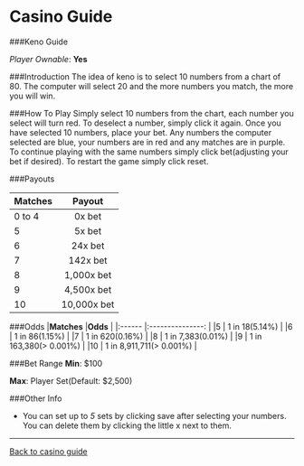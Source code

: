 # Casino Guide

###Keno Guide

*Player Ownable*: **Yes**

###Introduction
The idea of keno is to select 10 numbers from a chart of 80. The computer will select
20 and the more numbers you match, the more you will win.

###How To Play
Simply select 10 numbers from the chart, each number you select
will turn red. To deselect a number, simply click it again. Once you have selected 10
numbers, place your bet. Any numbers the computer selected are blue, your numbers are
in red and any matches are in purple. To continue playing with the same numbers
simply click bet(adjusting your bet if desired). To restart the game simply click reset.

###Payouts

|**Matches** 		  |**Payout**  |
|:------     		  |:------:    |
|0 to 4   		  | 0x bet     |
|5			  | 5x bet     |
|6		          | 24x bet    |
|7		          | 142x bet    |
|8		          | 1,000x bet    |
|9		          | 4,500x bet    |
|10		          | 10,000x bet    |

###Odds
|**Matches** 		  |**Odds**  |
|:------     		  |:---------------:    |
|5			  | 1 in 18(5.14%)     |
|6		          | 1 in 86(1.15%)    |
|7		          | 1 in 620(0.16%)    |
|8		          | 1 in 7,383(0.01%)  |
|9		          | 1 in 163,380(> 0.001%)    |
|10		          | 1 in 8,911,711(> 0.001%)   |

###Bet Range
**Min**: $100  

**Max**: Player Set(Default: $2,500)  

###Other Info
* You can set up to *5* sets by clicking save after selecting
your numbers. You can delete them by clicking the little
x next to them.

---
[Back to casino guide](casino-main.md)
